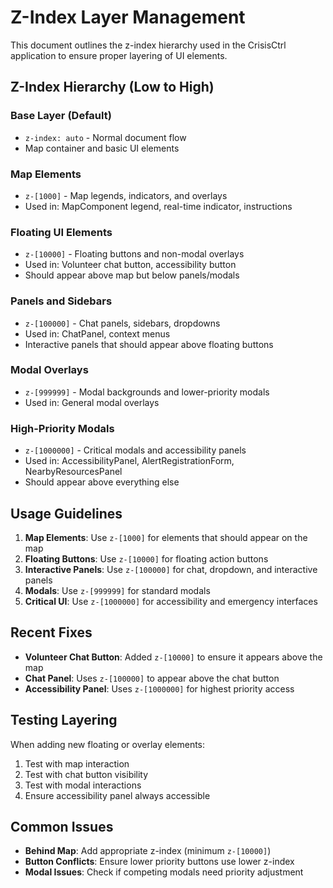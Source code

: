 # Z-Index Layer Management

This document outlines the z-index hierarchy used in the CrisisCtrl application to ensure proper layering of UI elements.

## Z-Index Hierarchy (Low to High)

### Base Layer (Default)
- `z-index: auto` - Normal document flow
- Map container and basic UI elements

### Map Elements
- `z-[1000]` - Map legends, indicators, and overlays
- Used in: MapComponent legend, real-time indicator, instructions

### Floating UI Elements
- `z-[10000]` - Floating buttons and non-modal overlays
- Used in: Volunteer chat button, accessibility button
- Should appear above map but below panels/modals

### Panels and Sidebars
- `z-[100000]` - Chat panels, sidebars, dropdowns
- Used in: ChatPanel, context menus
- Interactive panels that should appear above floating buttons

### Modal Overlays
- `z-[999999]` - Modal backgrounds and lower-priority modals
- Used in: General modal overlays

### High-Priority Modals
- `z-[1000000]` - Critical modals and accessibility panels
- Used in: AccessibilityPanel, AlertRegistrationForm, NearbyResourcesPanel
- Should appear above everything else

## Usage Guidelines

1. **Map Elements**: Use `z-[1000]` for elements that should appear on the map
2. **Floating Buttons**: Use `z-[10000]` for floating action buttons
3. **Interactive Panels**: Use `z-[100000]` for chat, dropdown, and interactive panels
4. **Modals**: Use `z-[999999]` for standard modals
5. **Critical UI**: Use `z-[1000000]` for accessibility and emergency interfaces

## Recent Fixes

- **Volunteer Chat Button**: Added `z-[10000]` to ensure it appears above the map
- **Chat Panel**: Uses `z-[100000]` to appear above the chat button
- **Accessibility Panel**: Uses `z-[1000000]` for highest priority access

## Testing Layering

When adding new floating or overlay elements:
1. Test with map interaction
2. Test with chat button visibility
3. Test with modal interactions
4. Ensure accessibility panel always accessible

## Common Issues

- **Behind Map**: Add appropriate z-index (minimum `z-[10000]`)
- **Button Conflicts**: Ensure lower priority buttons use lower z-index
- **Modal Issues**: Check if competing modals need priority adjustment